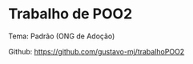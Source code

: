 # Trabalho de POO2

Tema: Padrão (ONG de Adoção)

Github: https://github.com/gustavo-mj/trabalhoPOO2